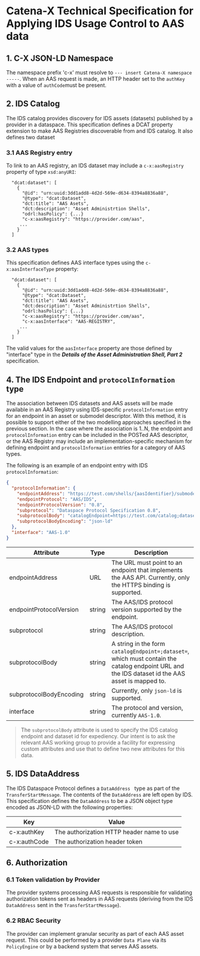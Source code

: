 # Catena-X Technical Specification for Applying IDS Usage Control to AAS data

## 1. C-X JSON-LD Namespace

The namespace prefix 'c-x' must resolve to `--- insert Catena-X namespace -----`. When an AAS request is made, an HTTP header set to the `authKey` with a value of `authCode`must be
present.

## 2. IDS Catalog

The IDS catalog provides discovery for IDS assets (datasets) published by a provider in a dataspace. This specification defines a DCAT property extension to make AAS Registries
discoverable from and IDS catalog. It also defines two dataset

### 3.1 AAS Registry entry

To link to an AAS registry, an IDS dataset may include a `c-x:aasRegistry` property of type `xsd:anyURI`:

```
  "dcat:dataset": [
    {
      "@id": "urn:uuid:3dd1add8-4d2d-569e-d634-8394a8836a88",
      "@type": "dcat:Dataset",
      "dct:title": "AAS Asets",
      "dct:description": "Asset Administrtion Shells",
      "odrl:hasPolicy": {...}
      "c-x:aasRegistry": "https://provider.com/aas",
     ...
    }
  ]
```

### 3.2 AAS types

This specification defines AAS interface types using the `c-x:aasInterfaceType` property:

```
  "dcat:dataset": [
    {
      "@id": "urn:uuid:3dd1add8-4d2d-569e-d634-8394a8836a88",
      "@type": "dcat:Dataset",
      "dct:title": "AAS Asets",
      "dct:description": "Asset Administrtion Shells",
      "odrl:hasPolicy": {...}
      "c-x:aasRegistry": "https://provider.com/aas",
      "c-x:aasInterface": "AAS-REGISTRY",
     ...
    }
  ]  
```

The valid values for the `aasInterface` property are those defined by "interface" type in the _**Details of the Asset Administration Shell, Part 2**_ specification. 

## 4. The IDS Endpoint and `protocolInformation` type

The association between IDS datasets and AAS assets will be made available in an AAS Registry using IDS-specific `protocolInformation` entry for an endpoint in an asset
or submodel descriptor. With this method, it is possible to support either of the two modelling approaches specified in the previous section. In the case where the association is
1..N, the endpoint and `protocolInformation` entry can be included in the POSTed AAS descriptor, or the AAS Registry may include an implementation-specific mechanism for
defining endpoint and `protocolInformation` entries for a category of AAS types.

The following is an example of an endpoint entry with IDS `protocolInformation`:

```json
{
  "protocolInformation": {
    "endpointAddress": "https://test.com/shells/{aasIdentifier}/submodels/{submodelIdentifier}/submodel",
    "endpointProtocol": "AAS/IDS",
    "endpointProtocolVersion": "0.8",
    "subprotocol": "Dataspace Protocol Specification 0.8",
    "subprotocolBody": "catalogEndpoint=https://test.com/catalog;dataset=79afc338-f7ea-4255-a17d-ba6faf40d2b5",
    "subprotocolBodyEncoding": "json-ld"
  },
  "interface": "AAS-1.0"
}
```

| Attribute               | Type   | Description                                                                                                                                      |
|-------------------------|--------|--------------------------------------------------------------------------------------------------------------------------------------------------|
| endpointAddress         | URL    | The URL must point to an endpoint that implements the AAS API. Currently, only the HTTPS binding is supported.                                   |
| endpointProtocolVersion | string | The AAS/IDS protocol version supported by the endpoint.                                                                                          |
| subprotocol             | string | The AAS/IDS protocol description.                                                                                                                |
| subprotocolBody         | string | A string in the form `catalogEndpoint=;dataset=`, which must contain the catalog endpoint URL and the IDS dataset id the AAS asset is mapped to. |
| subprotocolBodyEncoding | string | Currently, only `json-ld` is supported.                                                                                                          |
| interface               | string | The protocol and version, currently `AAS-1.0`.                                                                                                   |

> The `subprotocolBody` attribute is used to specify the IDS catalog endpoint and dataset id for expediency. Our intent is to ask the relevant AAS working group to provide a
> facility for expressing custom attributes and use that to define two new attributes for this data.

## 5. IDS DataAddress

The IDS Dataspace Protocol defines a `DataAddress ` type as part of the `TransferStartMessage`. The contents of the `DataAddress` are left open by IDS. This specification defines
the `DataAddress` to be a JSON object type encoded as JSON-LD with the following properties:

| Key          | Value                                     |
|--------------|-------------------------------------------|
| c-x:authKey  | The authorization HTTP header name to use |
| c-x:authCode | The authorization header token            |

## 6. Authorization

### 6.1 Token validation by Provider

The provider systems processing AAS requests is responsible for validating authorization tokens sent as headers in AAS requests (deriving from the IDS `DataAddress` sent in
the `TransferStartMessage`).

### 6.2 RBAC Security

The provider can implement granular security as part of each AAS asset request. This could be performed by a provider `Data Plane` via its `PolicyEngine` or by a backend system
that serves AAS assets.






